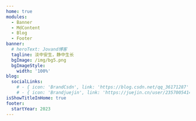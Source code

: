 ```yaml
---
home: true
modules:
  - Banner
  - MdContent
  - Blog
  - Footer
banner:
  # heroText: Jovand博客
  tagline: 淡中安生，静中生长
  bgImage: /img/bg5.png
  bgImageStyle:
    width: '100%'
blog:
  socialLinks: 
    # - { icon: 'BrandCsdn', link: 'https://blog.csdn.net/qq_36171287' }
    # - { icon: 'Brandjuejin', link: 'https://juejin.cn/user/2357005414307127' }
isShowTitleInHome: true
footer:
  startYear: 2023
---
```

